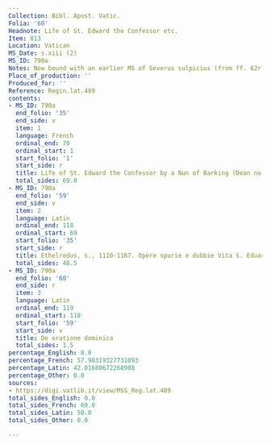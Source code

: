 ```yaml
---
Collection: Bibl. Apost. Vatic.
Folia: '60'
Headnote: Life of St. Edward the Confessor etc.
Item: 813
Location: Vatican
MS_Date: s.xiii (2)
MS_ID: 790a
Notes: Now bound with an earlier MS of Severus sulpicius (from ff. 62r
Place_of_production: ''
Produced_for: ''
Reference: Regin.lat.489
contents:
- MS_ID: 790a
  end_folio: '35'
  end_side: v
  item: 1
  language: French
  ordinal_end: 70
  ordinal_start: 1
  start_folio: '1'
  start_side: r
  title: Life of St. Edward the Confessor by a Nun of Barking (Dean no. 523)
  total_sides: 69.0
- MS_ID: 790a
  end_folio: '59'
  end_side: v
  item: 2
  language: Latin
  ordinal_end: 118
  ordinal_start: 69
  start_folio: '35'
  start_side: r
  title: Ethelredus, s., 1110-1167. Opere spurie e dubbie Vita S. Eduardi regis
  total_sides: 48.5
- MS_ID: 790a
  end_folio: '60'
  end_side: r
  item: 3
  language: Latin
  ordinal_end: 119
  ordinal_start: 118
  start_folio: '59'
  start_side: v
  title: De oratione dominica
  total_sides: 1.5
percentage_English: 0.0
percentage_French: 57.98319327731093
percentage_Latin: 42.01680672268908
percentage_Other: 0.0
sources:
- https://digi.vatlib.it/view/MSS_Reg.lat.489
total_sides_English: 0.0
total_sides_French: 69.0
total_sides_Latin: 50.0
total_sides_Other: 0.0

---
```


